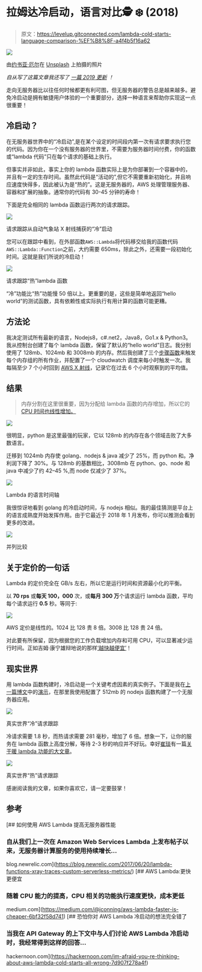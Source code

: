 # 拉姆达冷启动，语言对比🕵 ❄️ (2018)

> 原文：<https://levelup.gitconnected.com/lambda-cold-starts-language-comparison-%EF%B8%8F-a4f4b5f16a62>

![](img/c1521ac8649414fe972a339a47396dae.png)

由[约书亚·厄尔](https://unsplash.com/photos/-87JyMb9ZfU?utm_source=unsplash&utm_medium=referral&utm_content=creditCopyText)在 [Unsplash](https://unsplash.com/search/photos/comparison?utm_source=unsplash&utm_medium=referral&utm_content=creditCopyText) 上拍摄的照片

*自从写了这篇文章我还写了* [*一篇 2019 更新*](/aws-lambda-cold-start-language-comparisons-2019-edition-️-1946d32a0244) *！*

走向无服务器比以往任何时候都更有利可图，但无服务器的警告总是越来越多。避免冷启动是拥有敏捷用户体验的一个重要部分，选择一种语言来帮助你实现这一点很重要！

## 冷启动？

在无服务器世界中的“冷启动”,是在某个设定的时间段内第一次有请求要求执行您的代码。因为你在一个没有服务器的世界里，不需要为服务器时间付费，你的函数或“lambda 代码”只在每个请求的基础上执行。

但事实并非如此，事实上你的 lambda 函数实际上是为你部署到一个容器中的，并且有一定的生存时间。虽然此代码是“活动的”,但它不需要重新初始化，并且响应速度快得多，因此被认为是“热的”。这是无服务器的，AWS 处理管理服务器、容器和扩展的抽象。通常你的代码有 30-45 分钟的寿命！

下面是完全相同的 lambda 函数运行两次的请求跟踪。

![](img/a5ea3e69d85d61bf9a8f9e3ac51e8001.png)

请求跟踪从自动气象站 X 射线捕获的“冷”启动

您可以在跟踪中看到，在外部函数`AWS::Lambda`将代码移交给我的函数代码`AWS::Lambda::Function`之前，大约需要 650ms，除此之外，还需要一段初始化时间。这就是我们所说的冷启动！

![](img/ad2eb367e03e49202a6027ea2b8b5435.png)

请求跟踪“热”lambda 函数

“冷”功能比“热”功能慢 50 倍以上。更重要的是，这些是简单地返回“hello world”的测试函数，具有依赖性或实际执行有用计算的函数可能更糟。

## **方法论**

我决定测试所有最新的语言，Nodejs8，c#.net2，Java8，Go1.x & Python3。我从控制台创建了每个 lambda 函数，保留了默认的“hello world”日志。我分别使用了 128mb、1024mb 和 3008mb 的内存。然后我创建了三个[步骤函数](https://aws.amazon.com/step-functions/)来触发每个内存组的所有作业，并配置了一个 cloudwatch 调度来每小时触发一次。我每隔至少 7 个小时回到 [AWS X 射线](https://aws.amazon.com/xray/)，记录它在过去 6 个小时观察到的平均值。

## **结果**

> 内存分割在这里很重要，因为分配给 lambda 函数的内存增加，所以它的 [CPU 时间也线性增加。](https://forums.aws.amazon.com/message.jspa?messageID=588722)

![](img/0c8a547e0a5bb8f299329e831c699dd6.png)

很明显，python 是这里最强的玩家，它以 128mb 的内存在各个领域击败了大多数语言。

迁移到 1024mb 内存使 golang、nodejs & java 减少了 25%，而 python 和。净利润下降了 30%。与 128mb 的基数相比，3008mb 在 python、go、node 和 java 中减少了约 42–45 %,而 node 仅减少了 37%。

![](img/08a915292809d6a7567686cb78aea6de.png)

Lambda 的语言时间轴

我很惊讶地看到 golang 的冷启动时间，与 nodejs 相似。我的最佳猜测是平台上的语言成熟度开始发挥作用。由于它最近于 2018 年 1 月发布，你可以推测会看到更多的改进。

![](img/5bc082b946cb22dadeb9a78368891400.png)

并列比较

## **关于定价的一句话**

Lambda 的定价完全在 GB/s 左右，所以它是运行时间和资源最小化的平衡。

以 **70 rps** 或**每天 100，000** 次，或**每月 300 万**个请求运行 lambda 函数，平均每个请求运行 **0.5** 秒。等同于:

![](img/463dfa1d67e7095cb0fbdf71e24e3180.png)

AWS 定价是线性的。1024 比 128 贵 8 倍。3008 比 128 贵 24 倍。

对此要有所保留，因为根据您的工作负载增加内存和可用 CPU，可以显著减少运行时间。正如吉姆·康宁雄辩地说的那样[‘越快越便宜’](https://medium.com/@jconning/aws-lambda-faster-is-cheaper-6bf32f58d741)！

## 现实世界

用 lambda 函数构建时，冷启动是一个关键考虑因素的真实例子。下面是我在[上一篇博文](https://medium.com/@nathan.malishev/going-serverless-on-aws-b6d78b43e691)中的[演示](http://accents.nathanmalishev.com)，在那里我使用配置了 512mb 的 nodejs 函数构建了一个无服务器应用。

![](img/1a7a9b6d53056dc081c28ef886420704.png)

真实世界“冷”请求跟踪

冷请求需要 1.8 秒，而热请求需要 281 毫秒，增加了 6 倍。想象一下，让你的服务在 lambda 函数上高度分解，等待 2-3 秒的响应并不好玩。幸好[崔琰](https://medium.com/u/d00f1e6b06a2?source=post_page-----a4f4b5f16a62--------------------------------)有一篇[关于暖 lambda 功能的大文章](https://hackernoon.com/im-afraid-you-re-thinking-about-aws-lambda-cold-starts-all-wrong-7d907f278a4f)。

![](img/338642b4c4588b4571f5e8eb368dc9f6.png)

真实世界“热”请求跟踪

感谢阅读我的文章，如果你喜欢它，请一定要鼓掌！

## 参考

[](https://blog.newrelic.com/2017/06/20/lambda-functions-xray-traces-custom-serverless-metrics/) [## 如何使用 AWS Lambda 提高无服务器性能

### 自从我们上一次在 Amazon Web Services Lambda 上发布帖子以来，无服务器计算服务的使用持续增长…

blog.newrelic.com](https://blog.newrelic.com/2017/06/20/lambda-functions-xray-traces-custom-serverless-metrics/) [](https://medium.com/@jconning/aws-lambda-faster-is-cheaper-6bf32f58d741) [## AWS Lambda:更快更便宜

### 随着 CPU 能力的提高，CPU 相关的功能执行速度更快，成本更低

medium.com](https://medium.com/@jconning/aws-lambda-faster-is-cheaper-6bf32f58d741) [](https://hackernoon.com/im-afraid-you-re-thinking-about-aws-lambda-cold-starts-all-wrong-7d907f278a4f) [## 恐怕你对 AWS Lambda 冷启动的想法完全错了

### 当我在 API Gateway 的上下文中与人们讨论 AWS Lambda 冷启动时，我经常得到这样的回答…

hackernoon.com](https://hackernoon.com/im-afraid-you-re-thinking-about-aws-lambda-cold-starts-all-wrong-7d907f278a4f)